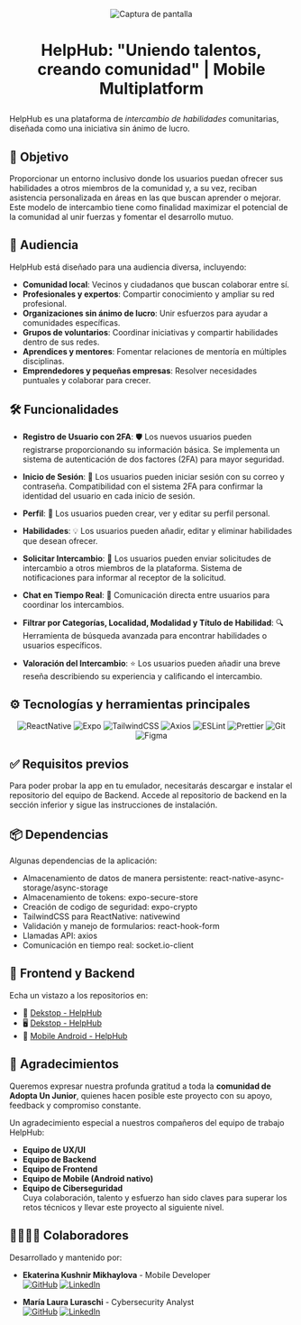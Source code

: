 <p align="center">
  <img src="https://i.postimg.cc/LstzkZww/Captura-de-pantalla-2024-11-19-a-la-s-15-43-05.png" alt="Captura de pantalla">
</p>

# <p align="center">HelpHub: "Uniendo talentos, creando comunidad" | Mobile Multiplatform</p> 
 
HelpHub es una plataforma de *intercambio de habilidades* comunitarias, diseñada como una iniciativa sin ánimo de lucro.

## 🎯 Objetivo
Proporcionar un entorno inclusivo donde los usuarios puedan ofrecer sus habilidades a otros miembros de la comunidad y, a su vez, reciban asistencia personalizada en áreas en las que buscan aprender o mejorar.
Este modelo de intercambio tiene como finalidad maximizar el potencial de la comunidad al unir fuerzas y fomentar el desarrollo mutuo.

## 👥 Audiencia
HelpHub está diseñado para una audiencia diversa, incluyendo:
- **Comunidad local**: Vecinos y ciudadanos que buscan colaborar entre sí.
- **Profesionales y expertos**: Compartir conocimiento y ampliar su red profesional.
- **Organizaciones sin ánimo de lucro**: Unir esfuerzos para ayudar a comunidades específicas.
- **Grupos de voluntarios**: Coordinar iniciativas y compartir habilidades dentro de sus redes.
- **Aprendices y mentores**: Fomentar relaciones de mentoría en múltiples disciplinas.
- **Emprendedores y pequeñas empresas**: Resolver necesidades puntuales y colaborar para crecer.

## 🛠️ Funcionalidades
- **Registro de Usuario con 2FA**: 🛡️ Los nuevos usuarios pueden registrarse proporcionando su información básica. Se implementa un sistema de autenticación de dos factores (2FA) para mayor seguridad.

- **Inicio de Sesión**: 🔐 Los usuarios pueden iniciar sesión con su correo y contraseña. Compatibilidad con el sistema 2FA para confirmar la identidad del usuario en cada inicio de sesión.

- **Perfil**: 👤 Los usuarios pueden crear, ver y editar su perfil personal.

- **Habilidades**: 💡 Los usuarios pueden añadir, editar y eliminar habilidades que desean ofrecer.

- **Solicitar Intercambio**: 🤝 Los usuarios pueden enviar solicitudes de intercambio a otros miembros de la plataforma. Sistema de notificaciones para informar al receptor de la solicitud.

- **Chat en Tiempo Real**: 💬 Comunicación directa entre usuarios para coordinar los intercambios.

- **Filtrar por Categorías, Localidad, Modalidad y Título de Habilidad**: 🔍 Herramienta de búsqueda avanzada para encontrar habilidades o usuarios específicos.

- **Valoración del Intercambio**: ⭐ Los usuarios pueden añadir una breve reseña describiendo su experiencia y calificando el intercambio.

## ⚙️ Tecnologías y herramientas principales
<div align="center">
    <img src="https://img.shields.io/badge/React_Native-20232A?style=for-the-badge&logo=react&logoColor=61DAFB" alt="ReactNative" />
    <img src="https://img.shields.io/badge/Expo-1B1F23?style=for-the-badge&logo=expo&logoColor=white" alt="Expo" />
    <img src="https://img.shields.io/badge/Tailwind_CSS-38B2AC?style=for-the-badge&logo=tailwind-css&logoColor=white" alt="TailwindCSS" />
    <img src="https://img.shields.io/badge/axios-671ddf?&style=for-the-badge&logo=axios&logoColor=white" alt="Axios" />
    <img src="https://img.shields.io/badge/eslint-3A33D1?style=for-the-badge&logo=eslint&logoColor=white" alt="ESLint" />
    <img src="https://img.shields.io/badge/prettier-1A2C34?style=for-the-badge&logo=prettier&logoColor=F7BA3E" alt="Prettier" />
    <img src="https://img.shields.io/badge/GIT-E44C30?style=for-the-badge&logo=git&logoColor=white" alt="Git" />
    <img src="https://img.shields.io/badge/Figma-F24E1E?style=for-the-badge&logo=figma&logoColor=white" alt="Figma" />
</div>


## ✅ Requisitos previos
Para poder probar la app en tu emulador, necesitarás descargar e instalar el repositorio del equipo de Backend. Accede al repositorio de backend en la sección inferior y sigue las instrucciones de instalación.

## 📦 Dependencias
Algunas dependencias de la aplicación:

  - Almacenamiento de datos de manera persistente: react-native-async-storage/async-storage
  - Almacenamiento de tokens: expo-secure-store
  - Creación de codigo de seguridad: expo-crypto
  - TailwindCSS para ReactNative: nativewind
  - Validación y manejo de formularios: react-hook-form
  - Llamadas API: axios
  - Comunicación en tiempo real: socket.io-client

## 🎨 Frontend y Backend
Echa un vistazo a los repositorios en:
- 🔐 [Dekstop - HelpHub](https://github.com/AdoptaUnJuniorPlatform/GT-HelpHub-Back)
- 🖥️ [Dekstop - HelpHub](https://github.com/AdoptaUnJuniorPlatform/GT-HelpHub-Front)
- 🤖 [Mobile Android - HelpHub](https://github.com/AdoptaUnJuniorPlatform/GT-HelpHub-Android)

## 🤝 Agradecimientos

Queremos expresar nuestra profunda gratitud a toda la **comunidad de Adopta Un Junior**, quienes hacen posible este proyecto con su apoyo, feedback y compromiso constante.

Un agradecimiento especial a nuestros compañeros del equipo de trabajo HelpHub:
- **Equipo de UX/UI**
- **Equipo de Backend**
- **Equipo de Frontend**
- **Equipo de Mobile (Android nativo)**
- **Equipo de Ciberseguridad** <br>
Cuya colaboración, talento y esfuerzo han sido claves para superar los retos técnicos y llevar este proyecto al siguiente nivel.

## 👨‍💻👩‍💻 Colaboradores
Desarrollado y mantenido por:

- **Ekaterina Kushnir Mikhaylova** - Mobile Developer <br>
  [![GitHub](https://img.shields.io/badge/-GitHub-333?logo=github&logoColor=white&style=flat-square)](https://github.com/katiaku)
  [![LinkedIn](https://img.shields.io/badge/-LinkedIn-0077B5?logo=linkedin&logoColor=white&style=flat-square)]([www.linkedin.com/in/romerop94](https://www.linkedin.com/in/ekaterina-kushnir-mikhaylova/))  

- **María Laura Luraschi** - Cybersecurity Analyst <br>
  [![GitHub](https://img.shields.io/badge/-GitHub-333?logo=github&logoColor=white&style=flat-square)](https://github.com/marialauraluraschi)
  [![LinkedIn](https://img.shields.io/badge/-LinkedIn-0077B5?logo=linkedin&logoColor=white&style=flat-square)](https://www.linkedin.com/in/malalu/) 